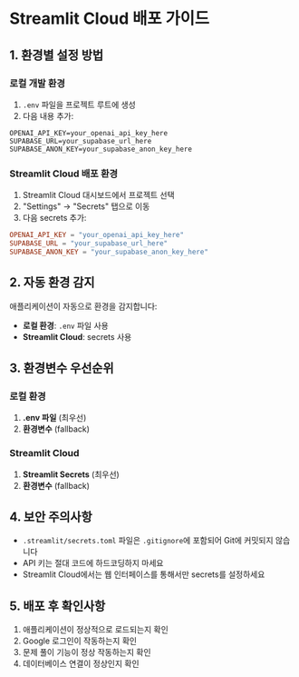 # Streamlit Cloud 배포 가이드

## 1. 환경별 설정 방법

### 로컬 개발 환경
1. `.env` 파일을 프로젝트 루트에 생성
2. 다음 내용 추가:
```env
OPENAI_API_KEY=your_openai_api_key_here
SUPABASE_URL=your_supabase_url_here
SUPABASE_ANON_KEY=your_supabase_anon_key_here
```

### Streamlit Cloud 배포 환경
1. Streamlit Cloud 대시보드에서 프로젝트 선택
2. "Settings" → "Secrets" 탭으로 이동
3. 다음 secrets 추가:

```toml
OPENAI_API_KEY = "your_openai_api_key_here"
SUPABASE_URL = "your_supabase_url_here"
SUPABASE_ANON_KEY = "your_supabase_anon_key_here"
```

## 2. 자동 환경 감지

애플리케이션이 자동으로 환경을 감지합니다:
- **로컬 환경**: `.env` 파일 사용
- **Streamlit Cloud**: secrets 사용

## 3. 환경변수 우선순위

### 로컬 환경
1. **.env 파일** (최우선)
2. **환경변수** (fallback)

### Streamlit Cloud
1. **Streamlit Secrets** (최우선)
2. **환경변수** (fallback)

## 4. 보안 주의사항

- `.streamlit/secrets.toml` 파일은 `.gitignore`에 포함되어 Git에 커밋되지 않습니다
- API 키는 절대 코드에 하드코딩하지 마세요
- Streamlit Cloud에서는 웹 인터페이스를 통해서만 secrets를 설정하세요

## 5. 배포 후 확인사항

1. 애플리케이션이 정상적으로 로드되는지 확인
2. Google 로그인이 작동하는지 확인
3. 문제 풀이 기능이 정상 작동하는지 확인
4. 데이터베이스 연결이 정상인지 확인
